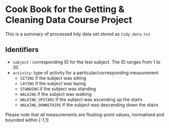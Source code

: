 # Cook Book for the Getting & Cleaning Data Course Project

This is a summary of processed tidy data set stored as `tidy_data.txt`

## Identifiers
- `subject` : corresponding ID for the test subject. The ID ranges from 1 to 30
- `activity`: type of activity for a particular/corresponding measurement 
    - `SITING` if the subject was sitting
    - `LAYING` if the subject was laying
    - `STANDING` if the subject was standing
    - `WALKING` if the subject was walking
    - `WALKING_UPSTARS` if the subject was ascending up the stairs
    - `WALKING_DOWNSTAIRS` if the subject was descending down the stairs
    
Please note that all measurements are floating-point values, normalised and bounded within [-1,1]